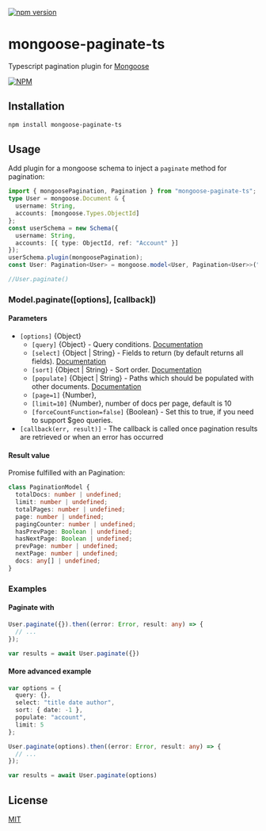 [![npm version](https://badge.fury.io/js/mongoose-paginate-ts.svg)](https://badge.fury.io/js/mongoose-paginate-ts)

# mongoose-paginate-ts

Typescript pagination plugin for [Mongoose](http://mongoosejs.com)

[![NPM](https://nodei.co/npm/mongoose-paginate-ts.png?downloads=true&downloadRank=true&stars=true)](https://www.npmjs.com/package/mongoose-paginate-ts)

## Installation

```sh
npm install mongoose-paginate-ts
```

## Usage

Add plugin for a mongoose schema to inject a `paginate` method for pagination:

```ts
import { mongoosePagination, Pagination } from "mongoose-paginate-ts";
type User = mongoose.Document & {
  username: String,
  accounts: [mongoose.Types.ObjectId]
};
const userSchema = new Schema({
  username: String,
  accounts: [{ type: ObjectId, ref: "Account" }]
});
userSchema.plugin(mongoosePagination);
const User: Pagination<User> = mongoose.model<User, Pagination<User>>("User", userSchema);

//User.paginate()
```

### Model.paginate([options], [callback])

#### **Parameters**

- `[options]` {Object}
  - `[query]` {Object} - Query conditions. [Documentation](https://docs.mongodb.com/manual/tutorial/query-documents/)
  - `[select]` {Object | String} - Fields to return (by default returns all fields). [Documentation](http://mongoosejs.com/docs/api.html#query_Query-select)
  - `[sort]` {Object | String} - Sort order. [Documentation](http://mongoosejs.com/docs/api.html#query_Query-sort)
  - `[populate]` {Object | String} - Paths which should be populated with other documents. [Documentation](http://mongoosejs.com/docs/api.html#query_Query-populate)
  - `[page=1]` {Number}, 
  - `[limit=10]` {Number}, number of docs per page, default is 10
  - `[forceCountFunction=false]` {Boolean} - Set this to true, if you need to support $geo queries.
- `[callback(err, result)]` - The callback is called once pagination results are retrieved or when an error has occurred

#### Result value

Promise fulfilled with an Pagination:

```ts
class PaginationModel {
  totalDocs: number | undefined;
  limit: number | undefined;
  totalPages: number | undefined;
  page: number | undefined;
  pagingCounter: number | undefined;
  hasPrevPage: Boolean | undefined;
  hasNextPage: Boolean | undefined;
  prevPage: number | undefined;
  nextPage: number | undefined;
  docs: any[] | undefined;
}
```

### Examples

#### Paginate with

```ts
User.paginate({}).then((error: Error, result: any) => {
  // ...
});

var results = await User.paginate({})
```

#### More advanced example

```ts
var options = {
  query: {},
  select: "title date author",
  sort: { date: -1 },
  populate: "account",
  limit: 5
};

User.paginate(options).then((error: Error, result: any) => {
  // ...
});

var results = await User.paginate(options)
```

## License

[MIT](LICENSE)